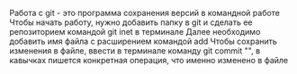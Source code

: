 Работа с git - это программа сохранения версий в командной работе
Чтобы начать работу, нужно добавить папку в git и сделать ее репозиторием командой git inet в терминале
Далее необходимо добавить имя файла с расширением командой add
Чтобы сохранить изменения в файле, ввести в терминале команду git commit "", в кавычках пишется конкретная операция, что именно изменено в файле
